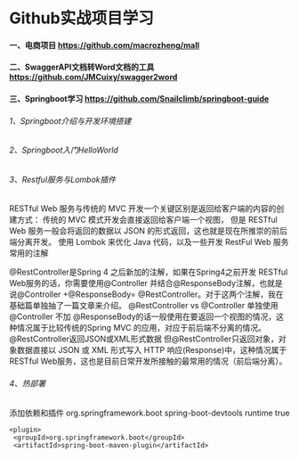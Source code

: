 # Github实战项目学习
#### 一、电商项目 https://github.com/macrozheng/mall
#### 二、SwaggerAPI文档转Word文档的工具 https://github.com/JMCuixy/swagger2word
#### 三、Springboot学习 https://github.com/Snailclimb/springboot-guide
###### 1、Springboot介绍与开发环境搭建
###### 2、Springboot入门HelloWorld
###### 3、Restful服务与Lombok插件
RESTful Web 服务与传统的 MVC 开发一个关键区别是返回给客户端的内容的创建方式：
传统的 MVC 模式开发会直接返回给客户端一个视图，
但是 RESTful Web 服务一般会将返回的数据以 JSON 的形式返回，这也就是现在所推崇的前后端分离开发。
使用 Lombok 来优化 Java 代码，以及一些开发 RestFul Web 服务常用的注解

@RestController是Spring 4 之后新加的注解，如果在Spring4之前开发 RESTful Web服务的话，你需要使用@Controller 并结合@ResponseBody注解，也就是说@Controller +@ResponseBody= @RestController。对于这两个注解，我在基础篇单独抽了一篇文章来介绍。
@RestController vs @Controller
单独使用 @Controller 不加 @ResponseBody的话一般使用在要返回一个视图的情况，这种情况属于比较传统的Spring MVC 的应用，对应于前后端不分离的情况。
@RestController返回JSON或XML形式数据
但@RestController只返回对象，对象数据直接以 JSON 或 XML 形式写入 HTTP 响应(Response)中，这种情况属于 RESTful Web服务，这也是目前日常开发所接触的最常用的情况（前后端分离）。
###### 4、热部署
添加依赖和插件
	<dependency>
			<groupId>org.springframework.boot</groupId>
			<artifactId>spring-boot-devtools</artifactId>
      <scope>runtime</scope>
			<optional>true</optional>
		</dependency>
    
    <plugin>
     <groupId>org.springframework.boot</groupId>
     <artifactId>spring-boot-maven-plugin</artifactId>
  </plugin>

